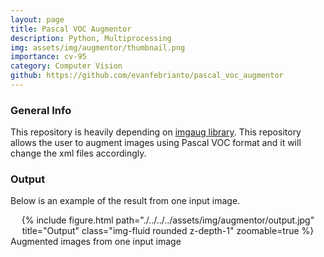 ```yaml
---
layout: page
title: Pascal VOC Augmentor
description: Python, Multiprocessing
img: assets/img/augmentor/thumbnail.png
importance: cv-95
category: Computer Vision
github: https://github.com/evanfebrianto/pascal_voc_augmentor
---
```


### General Info
This repository is heavily depending on [imgaug library](https://github.com/aleju/imgaug). This repository allows the user to augment images using Pascal VOC format and it will change the xml files accordingly.

### Output
Below is an example of the result from one input image.
<div class="row">
    <div class="col-sm mt-3 mt-md-0" align="center">
        {% include figure.html path="./../../../assets/img/augmentor/output.jpg" title="Output" class="img-fluid rounded z-depth-1" zoomable=true %}
    </div>
</div>
<div class="caption">
    Augmented images from one input image
</div>
